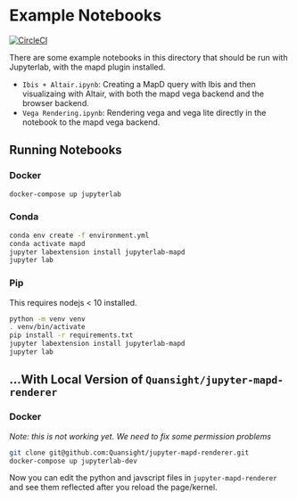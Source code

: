 # Example Notebooks

[![CircleCI](https://circleci.com/gh/Quansight/mapd.svg?style=svg)](https://circleci.com/gh/Quansight/mapd)

There are some example notebooks in this directory that should be run with Jupyterlab, with the mapd plugin installed.


* `Ibis + Altair.ipynb`: Creating a MapD query with Ibis and then visualizaing with Altair, with both the mapd vega backend and the browser backend.
* `Vega Rendering.ipynb`: Rendering vega and vega lite directly in the notebook to the mapd vega backend.

## Running Notebooks

### Docker

```bash
docker-compose up jupyterlab
```

### Conda

```bash
conda env create -f environment.yml
conda activate mapd
jupyter labextension install jupyterlab-mapd
jupyter lab
```

### Pip

This requires nodejs < 10 installed.

```bash
python -m venv venv
. venv/bin/activate
pip install -r requirements.txt
jupyter labextension install jupyterlab-mapd
jupyter lab
```


## ...With Local Version of `Quansight/jupyter-mapd-renderer`

### Docker

*Note: this is not working yet. We need to fix some permission problems*

```bash
git clone git@github.com:Quansight/jupyter-mapd-renderer.git
docker-compose up jupyterlab-dev
```

Now you can edit the python and javscript files in `jupyter-mapd-renderer` and
see them reflected after you reload the page/kernel.
